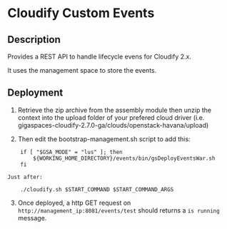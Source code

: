 # Cloudify Custom Events

## Description

Provides a REST API to handle lifecycle evens for Cloudify 2.x.

It uses the management space to store the events.

## Deployment

1. Retrieve the zip archive from the assembly module then unzip the context into the upload folder of your prefered cloud driver (i.e. gigaspaces-cloudify-2.7.0-ga/clouds/openstack-havana/upload)

2. Then edit the bootstrap-management.sh script to add this:

```
	if [ "$GSA_MODE" = "lus" ]; then
		${WORKING_HOME_DIRECTORY}/events/bin/gsDeployEventsWar.sh
	fi
```

    Just after:
    
```
	./cloudify.sh $START_COMMAND $START_COMMAND_ARGS
```

3. Once deployed, a http GET request on `http://management_ip:8081/events/test` should returns a  `is running` message.